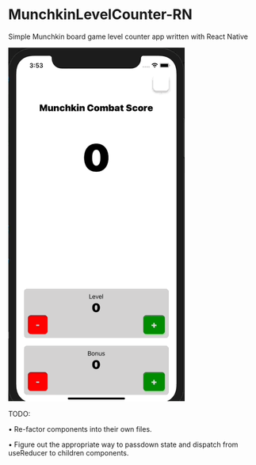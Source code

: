 # MunchkinLevelCounter-RN
Simple Munchkin board game level counter app written with React Native
  
![DEMO](Demo.gif)


TODO:

  • Re-factor components into their own files.
  
  • Figure out the appropriate way to passdown state and dispatch from useReducer to children components.
